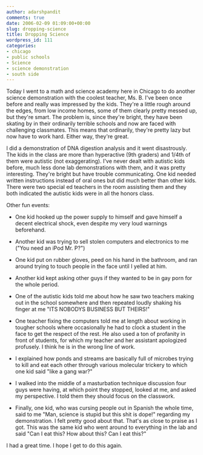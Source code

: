 ```yaml
---
author: adarshpandit
comments: true
date: 2006-02-09 01:09:00+00:00
slug: dropping-science
title: Dropping Science
wordpress_id: 111
categories:
- chicago
- public schools
- Science
- science demonstration
- south side
---
```


Today I went to a math and science academy here in Chicago to do another science demonstration with the coolest teacher, Ms. B. I've been once before and really was impressed by the kids. They're a little rough around the edges, from low income homes, some of them clearly pretty messed up, but they're smart. The problem is, since they're bright, they have been skating by in their ordinarily terrible schools and now are faced with challenging classmates. This means that ordinarily, they're pretty lazy but now have to work hard. Either way, they're great.

I did a demonstration of DNA digestion analysis and it went disastrously. The kids in the class are more than hyperactive (9th graders) and 1/4th of them were autistic (not exaggerating). I've never dealt with autistic kids before, much less done lab demonstrations with them, and it was pretty interesting. They're bright but have trouble communicating. One kid needed written instructions instead of oral ones but did much better than other kids. There were two special ed teachers in the room assisting them and they both indicated the autistic kids were in all the honors class.

Other fun events:

- One kid hooked up the power supply to himself and gave himself a decent electrical shock, even despite my very loud warnings beforehand.

- Another kid was trying to sell stolen computers and electronics to me ("You need an iPod Mr. P?")

- One kid put on rubber gloves, peed on his hand in the bathroom, and ran around trying to touch people in the face until I yelled at him.

- Another kid kept asking other guys if they wanted to be in gay porn for the whole period.

- One of the autistic kids told me about how he saw two teachers making out in the school somewhere and then repeated loudly shaking his finger at me "ITS NOBODYS BUSINESS BUT THEIRS!"

- One teacher fixing the computers told me at length about working in tougher schools where occasionally he had to clock a student in the face to get the respect of the rest. He also used a ton of profanity in front of students, for which my teacher and her assistant apologized profusely. I think he is in the wrong line of work.

- I explained how ponds and streams are basically full of microbes trying to kill and eat each other through various molecular trickery to which one kid said "like a gang war?"

- I walked into the middle of a masturbation technique discussion four guys were having, at which point they stopped, looked at me, and asked my perspective. I told them they should focus on the classwork.

- Finally, one kid, who was cursing people out in Spanish the whole time, said to me "Man, science is stupid but this shit is dope!" regarding my demonstration. I felt pretty good about that. That's as close to praise as I got. This was the same kid who went around to everything in the lab and said "Can I eat this? How about this? Can I eat this?"

I had a great time. I hope I get to do this again.
